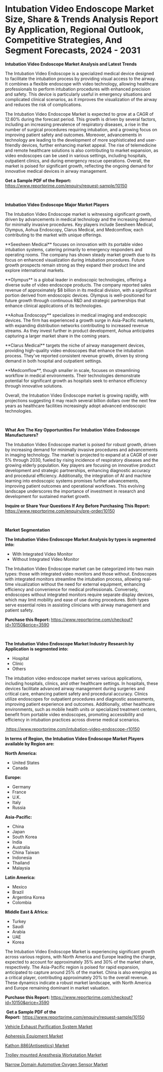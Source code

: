 <p><h1>Intubation Video Endoscope Market Size, Share & Trends Analysis Report By Application, Regional Outlook, Competitive Strategies, And Segment Forecasts, 2024 - 2031</h1></p><p><strong>Intubation Video Endoscope Market Analysis and Latest Trends</strong></p>
<p><p>The Intubation Video Endoscope is a specialized medical device designed to facilitate the intubation process by providing visual access to the airway. It combines a flexible endoscope with video technology, allowing healthcare professionals to perform intubation procedures with enhanced precision and safety. This device is particularly useful in emergency situations and complicated clinical scenarios, as it improves the visualization of the airway and reduces the risk of complications.</p><p>The Intubation Video Endoscope Market is expected to grow at a CAGR of 12.60% during the forecast period. This growth is driven by several factors, including an increasing prevalence of respiratory diseases, a rise in the number of surgical procedures requiring intubation, and a growing focus on improving patient safety and outcomes. Moreover, advancements in technology are leading to the development of more sophisticated and user-friendly devices, further enhancing market appeal. The rise of telemedicine and remote healthcare solutions is also contributing to market expansion, as video endoscopes can be used in various settings, including hospitals, outpatient clinics, and during emergency rescue operations. Overall, the market is poised for significant growth, reflecting the ongoing demand for innovative medical devices in airway management.</p></p>
<p><strong>Get a Sample PDF of the Report:&nbsp;</strong> <a href="https://www.reportprime.com/enquiry/request-sample/10150">https://www.reportprime.com/enquiry/request-sample/10150</a></p>
<p>&nbsp;</p>
<p><strong>Intubation Video Endoscope Major Market Players</strong></p>
<p><p>The Intubation Video Endoscope market is witnessing significant growth, driven by advancements in medical technology and the increasing demand for minimally invasive procedures. Key players include Seesheen Medical, Olympus, Aohua Endoscopy, Clarus Medical, and Medcomflow, each contributing to the market with unique offerings.</p><p>**Seesheen Medical** focuses on innovation with its portable video intubation systems, catering primarily to emergency responders and operating rooms. The company has shown steady market growth due to its focus on enhanced visualization during intubation procedures. Future growth prospects remain strong as they expand their product line and explore international markets.</p><p>**Olympus** is a global leader in endoscopic technologies, offering a diverse suite of video endoscope products. The company reported sales revenue of approximately $8 billion in its medical division, with a significant portion derived from endoscopic devices. Olympus is well-positioned for future growth through continuous R&D and strategic partnerships that enhance clinical applications of its technologies.</p><p>**Aohua Endoscopy** specializes in medical imaging and endoscopic devices. The firm has experienced a growth surge in Asia-Pacific markets, with expanding distribution networks contributing to increased revenue streams. As they invest further in product development, Aohua anticipates capturing a larger market share in the coming years.</p><p>**Clarus Medical** targets the niche of airway management devices, providing high-quality video endoscopes that enhance the intubation process. They've reported consistent revenue growth, driven by strong demand in both hospital and outpatient settings.</p><p>**Medcomflow**, though smaller in scale, focuses on streamlining workflow in medical environments. Their technologies demonstrate potential for significant growth as hospitals seek to enhance efficiency through innovative solutions.</p><p>Overall, the Intubation Video Endoscope market is growing rapidly, with projections suggesting it may reach several billion dollars over the next few years as healthcare facilities increasingly adopt advanced endoscopic technologies.</p></p>
<p>&nbsp;</p>
<p><strong>What Are The Key Opportunities For Intubation Video Endoscope Manufacturers?</strong></p>
<p><p>The Intubation Video Endoscope market is poised for robust growth, driven by increasing demand for minimally invasive procedures and advancements in imaging technology. The market is projected to expand at a CAGR of over 5% through 2030, fueled by rising incidence of respiratory diseases and the growing elderly population. Key players are focusing on innovative product development and strategic partnerships, enhancing diagnostic accuracy and procedural efficiency. Additionally, the integration of AI and machine learning into endoscopic systems promises further advancements, improving patient outcomes and operational workflows. This evolving landscape underscores the importance of investment in research and development for sustained market growth.</p></p>
<p><strong>Inquire or Share Your Questions If Any Before Purchasing This Report:</strong> <a href="https://www.reportprime.com/enquiry/pre-order/10150">https://www.reportprime.com/enquiry/pre-order/10150</a></p>
<p>&nbsp;</p>
<p><strong>Market Segmentation</strong></p>
<p><strong>The Intubation Video Endoscope Market Analysis by types is segmented into:</strong></p>
<p><ul><li>With Integrated Video Monitor</li><li>Without Integrated Video Monitor</li></ul></p>
<p><p>The Intubation Video Endoscope market can be categorized into two main types: those with integrated video monitors and those without. Endoscopes with integrated monitors streamline the intubation process, allowing real-time visualization without the need for external equipment, enhancing efficiency and convenience for medical professionals. Conversely, endoscopes without integrated monitors require separate display devices, which may limit mobility and ease of use during procedures. Both types serve essential roles in assisting clinicians with airway management and patient safety.</p></p>
<p><strong>Purchase this Report:&nbsp;</strong><a href="https://www.reportprime.com/checkout?id=10150&price=3590">https://www.reportprime.com/checkout?id=10150&price=3590</a></p>
<p>&nbsp;</p>
<p><strong>The Intubation Video Endoscope Market Industry Research by Application is segmented into:</strong></p>
<p><ul><li>Hospital</li><li>Clinic</li><li>Others</li></ul></p>
<p><p>The intubation video endoscope market serves various applications, including hospitals, clinics, and other healthcare settings. In hospitals, these devices facilitate advanced airway management during surgeries and critical care, enhancing patient safety and procedural accuracy. Clinics utilize endoscopes for outpatient procedures and diagnostic assessments, improving patient experience and outcomes. Additionally, other healthcare environments, such as mobile health units or specialized treatment centers, benefit from portable video endoscopes, promoting accessibility and efficiency in intubation practices across diverse medical scenarios.</p></p>
<p><a href="https://www.reportprime.com/intubation-video-endoscope-r10150">&nbsp;https://www.reportprime.com/intubation-video-endoscope-r10150</a></p>
<p><strong>In terms of Region, the Intubation Video Endoscope Market Players available by Region are:</strong></p>
<p>
    <p> <strong> North America: </strong>
        <ul>
            <li>United States</li>
            <li>Canada</li>
        </ul>
        </p> 
    <p> <strong> Europe: </strong>
        <ul>
            <li>Germany</li>
            <li>France</li>
            <li>U.K.</li>
            <li>Italy</li>
            <li>Russia</li>
        </ul>
        </p> 
    <p> <strong> Asia-Pacific: </strong>
        <ul>
            <li>China</li>
            <li>Japan</li>
            <li>South Korea</li>
            <li>India</li>
            <li>Australia</li>
            <li>China Taiwan</li>
            <li>Indonesia</li>
            <li>Thailand</li>
            <li>Malaysia</li>
        </ul>
        </p> 
    <p> <strong> Latin America: </strong>
        <ul>
            <li>Mexico</li>
            <li>Brazil</li>
            <li>Argentina Korea</li>
            <li>Colombia</li>
        </ul>
        </p> 
    <p> <strong> Middle East & Africa: </strong>
        <ul>
            <li>Turkey</li>
            <li>Saudi</li>
            <li>Arabia</li>
            <li>UAE</li>
            <li>Korea</li>
        </ul>
    </p>
    </p>
<p><p>The Intubation Video Endoscope Market is experiencing significant growth across various regions, with North America and Europe leading the charge, expected to account for approximately 35% and 30% of the market share, respectively. The Asia-Pacific region is poised for rapid expansion, anticipated to capture around 25% of the market. China is also emerging as a critical player, contributing approximately 20% to the overall revenue. These dynamics indicate a robust market landscape, with North America and Europe remaining dominant in market valuation.</p></p>
<p><strong>Purchase this Report: </strong><a href="https://www.reportprime.com/checkout?id=10150&price=3590">https://www.reportprime.com/checkout?id=10150&price=3590</a></p>
<p>&nbsp;<strong>Get a Sample PDF of the Report:&nbsp;&nbsp;</strong><a href="https://www.reportprime.com/enquiry/request-sample/10150">https://www.reportprime.com/enquiry/request-sample/10150</a></p>
<p><strong></strong></p>
<p><p><a href="https://medium.com/@lucas.russell0876/the-vehicle-exhaust-purification-system-market-has-witnessed-significant-growth-in-recent-years-0b2192f7dadc">Vehicle Exhaust Purification System Market</a></p><p><a href="https://www.linkedin.com/pulse/apheresis-equipment-market-revolution-2024-2031-trends-zonue?trackingId=Xs2mvL71RcW2KMb9ZGJg6w%3D%3D">Apheresis Equipment Market</a></p><p><a href="https://issuu.com/reportprime-2/docs/kathon-886antiseptics-market-size-2_e0b1b1d5f80f51">Kathon 886(Antiseptics) Market</a></p><p><a href="https://github.com/NasrinKhan99/Market-Research-Report-List-1/blob/main/trolley-mounted-anesthesia-workstation-market.md">Trolley mounted Anesthesia Workstation Market</a></p><p><a href="https://medium.com/@lucas.russell0876/the-narrow-domain-automotive-oxygen-sensor-market-has-grown-significantly-as-a-result-of-several-edb5612eef57">Narrow Domain Automotive Oxygen Sensor Market</a></p></p>